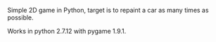 Simple 2D game in Python, target is to repaint a car as many times as possible.

Works in python 2.7.12 with pygame 1.9.1.
